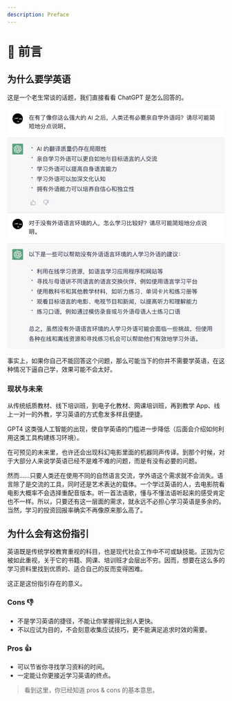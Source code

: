 ```yaml
---
description: Preface
---
```


# 📄 前言

<!--@include: ../.vitepress/hack.md-->

## 为什么要学英语

这是一个老生常谈的话题，我们直接看看 ChatGPT 是怎么回答的。

![问 ChatGPT：还有必要学外语吗？](.assets/preface-ask-chatgpt.png)

事实上，如果你自己不能回答这个问题，那么可能当下的你并不需要学英语，在这种情况下逼自己学，效果可能不会太好。

### 现状与未来

从传统纸质教材、线下培训班，到电子化教材、网课培训班，再到教学 App、线上一对一的外教，学习英语的方式愈发多样且便捷。

GPT4 这类强人工智能的出现，使自学英语的门槛进一步降低（后面会介绍如何利用这类工具构建练习环境）。

在可预见的未来里，也许还会出现科幻电影里面的机器同声传译。到那个时候，对于大部分人来说学英语已经不是难不难的问题，而是有没有必要的问题。

然而……只要人类还在使用不同的自然语言交流，学外语这个需求就不会消失。语言除了是交流的工具，同时还是艺术表达的载体。一个学过英语的人，去电影院看电影大概率不会选择重配音版本。听一首法语歌，懂与不懂法语听起来的感受肯定也不一样。所以，只要还有这一层面的需求，就永远不必担心学习英语是多余的。当然，学习的投资回报率确实不再像原来那么高了。

## 为什么会有这份指引

英语既是传统学校教育重视的科目，也是现代社会工作中不可或缺技能。正因为它被如此重视，关于它的书籍、网课、培训班才会层出不穷。因而，想要在这么多的学习资料里找到优质的、适合自己的反而变得困难。

这正是这份指引存在的意义。

### Cons 👎

* 不是学习英语的捷径，不能让你掌握得比别人更快。
* 不以应试为目的，不会刻意收集应试技巧，更不能满足追求时效的需要。

### Pros 👍

* 可以节省你寻找学习资料的时间。
* 一定能让你更接近学习英语的终点。

> 看到这里，你已经知道 pros & cons 的基本意思。
